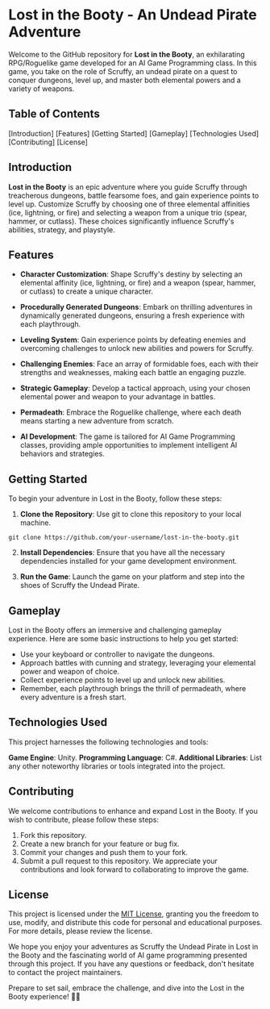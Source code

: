 # Lost in the Booty - An Undead Pirate Adventure

Welcome to the GitHub repository for **Lost in the Booty**, an exhilarating RPG/Roguelike game developed for an AI Game Programming class. In this game, you take on the role of Scruffy, an undead pirate on a quest to conquer dungeons, level up, and master both elemental powers and a variety of weapons.


## Table of Contents
[Introduction]
[Features]
[Getting Started]
[Gameplay]
[Technologies Used]
[Contributing]
[License]


## Introduction
**Lost in the Booty** is an epic adventure where you guide Scruffy through treacherous dungeons, battle fearsome foes, and gain experience points to level up. Customize Scruffy by choosing one of three elemental affinities (ice, lightning, or fire) and selecting a weapon from a unique trio (spear, hammer, or cutlass). These choices significantly influence Scruffy's abilities, strategy, and playstyle.


## Features
- **Character Customization**: Shape Scruffy's destiny by selecting an elemental affinity (ice, lightning, or fire) and a weapon (spear, hammer, or cutlass) to create a unique character.

- **Procedurally Generated Dungeons**: Embark on thrilling adventures in dynamically generated dungeons, ensuring a fresh experience with each playthrough.

- **Leveling System**: Gain experience points by defeating enemies and overcoming challenges to unlock new abilities and powers for Scruffy.

- **Challenging Enemies**: Face an array of formidable foes, each with their strengths and weaknesses, making each battle an engaging puzzle.

- **Strategic Gameplay**: Develop a tactical approach, using your chosen elemental power and weapon to your advantage in battles.

- **Permadeath**: Embrace the Roguelike challenge, where each death means starting a new adventure from scratch.

- **AI Development**: The game is tailored for AI Game Programming classes, providing ample opportunities to implement intelligent AI behaviors and strategies.
  

## Getting Started
To begin your adventure in Lost in the Booty, follow these steps:

1. **Clone the Repository**: Use git to clone this repository to your local machine.

```
git clone https://github.com/your-username/lost-in-the-booty.git
```
2. **Install Dependencies**: Ensure that you have all the necessary dependencies installed for your game development environment.

3. **Run the Game**: Launch the game on your platform and step into the shoes of Scruffy the Undead Pirate.


## Gameplay
Lost in the Booty offers an immersive and challenging gameplay experience. Here are some basic instructions to help you get started:

- Use your keyboard or controller to navigate the dungeons.
- Approach battles with cunning and strategy, leveraging your elemental power and weapon of choice.
- Collect experience points to level up and unlock new abilities.
- Remember, each playthrough brings the thrill of permadeath, where every adventure is a fresh start.

## Technologies Used
This project harnesses the following technologies and tools:

**Game Engine**: Unity.
**Programming Language**: C#.
**Additional Libraries**: List any other noteworthy libraries or tools integrated into the project.

## Contributing
We welcome contributions to enhance and expand Lost in the Booty. If you wish to contribute, please follow these steps:

1. Fork this repository.
2. Create a new branch for your feature or bug fix.
3. Commit your changes and push them to your fork.
4. Submit a pull request to this repository.
We appreciate your contributions and look forward to collaborating to improve the game.

## License
This project is licensed under the [MIT License](https://github.com/git/git-scm.com/blob/main/MIT-LICENSE.txt), granting you the freedom to use, modify, and distribute this code for personal and educational purposes. For more details, please review the license.

We hope you enjoy your adventures as Scruffy the Undead Pirate in Lost in the Booty and the fascinating world of AI game programming presented through this project. If you have any questions or feedback, don't hesitate to contact the project maintainers.

Prepare to set sail, embrace the challenge, and dive into the Lost in the Booty experience! 🏴‍☠️
